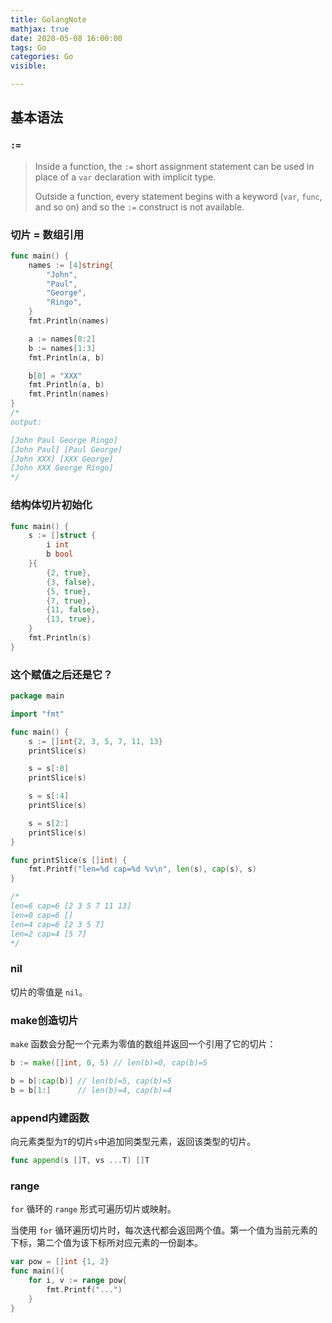 ```yaml
---
title: GolangNote
mathjax: true
date: 2020-05-08 16:00:00
tags: Go
categories: Go
visible:

---
```




## 基本语法

### `:=`

> Inside a function, the `:=` short assignment statement can be used in place of a `var` declaration with implicit type.
>
> Outside a function, every statement begins with a keyword (`var`, `func`, and so on) and so the `:=` construct is not available.

### 切片 = 数组引用

```go
func main() {
	names := [4]string{
		"John",
		"Paul",
		"George",
		"Ringo",
	}
	fmt.Println(names)

	a := names[0:2]
	b := names[1:3]
	fmt.Println(a, b)

	b[0] = "XXX"
	fmt.Println(a, b)
	fmt.Println(names)
}
/*
output:

[John Paul George Ringo]
[John Paul] [Paul George]
[John XXX] [XXX George]
[John XXX George Ringo]
*/
```



### 结构体切片初始化

```go
func main() {
	s := []struct {
		i int
		b bool
	}{
		{2, true},
		{3, false},
		{5, true},
		{7, true},
		{11, false},
		{13, true},
	}
	fmt.Println(s)
}
```



### 这个赋值之后还是它？

```go
package main

import "fmt"

func main() {
	s := []int{2, 3, 5, 7, 11, 13}
	printSlice(s)

	s = s[:0]
	printSlice(s)

	s = s[:4]
	printSlice(s)

	s = s[2:]
	printSlice(s)
}

func printSlice(s []int) {
	fmt.Printf("len=%d cap=%d %v\n", len(s), cap(s), s)
}

/*
len=6 cap=6 [2 3 5 7 11 13]
len=0 cap=6 []
len=4 cap=6 [2 3 5 7]
len=2 cap=4 [5 7]
*/
```





### nil

切片的零值是 `nil`。



### make创造切片



`make` 函数会分配一个元素为零值的数组并返回一个引用了它的切片：

```go
b := make([]int, 0, 5) // len(b)=0, cap(b)=5

b = b[:cap(b)] // len(b)=5, cap(b)=5
b = b[1:]      // len(b)=4, cap(b)=4
```



### append内建函数



向元素类型为`T`的切片`s`中追加同类型元素，返回该类型的切片。

```go
func append(s []T, vs ...T) []T
```



### range

`for` 循环的 `range` 形式可遍历切片或映射。

当使用 `for` 循环遍历切片时，每次迭代都会返回两个值。第一个值为当前元素的下标，第二个值为该下标所对应元素的一份副本。

```go
var pow = []int {1, 2}
func main(){
	for i, v := range pow{
		fmt.Printf("...")
	}
}
```



